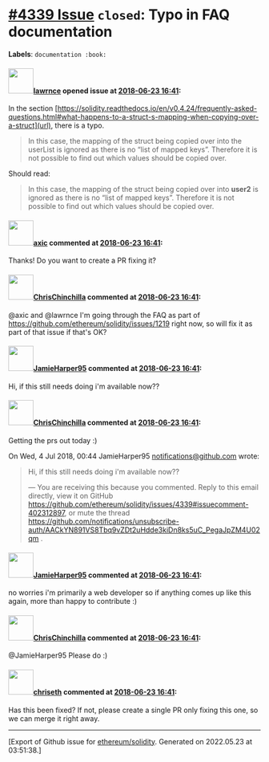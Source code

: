 # [\#4339 Issue](https://github.com/ethereum/solidity/issues/4339) `closed`: Typo in FAQ documentation
**Labels**: `documentation :book:`


#### <img src="https://avatars.githubusercontent.com/u/1444337?u=600e71ab939928c44c4da116f64fb6b36cf64fb6&v=4" width="50">[lawrnce](https://github.com/lawrnce) opened issue at [2018-06-23 16:41](https://github.com/ethereum/solidity/issues/4339):

In the section [https://solidity.readthedocs.io/en/v0.4.24/frequently-asked-questions.html#what-happens-to-a-struct-s-mapping-when-copying-over-a-struct](url), there is a typo.

> In this case, the mapping of the struct being copied over into the userList is ignored as there is no “list of mapped keys”. Therefore it is not possible to find out which values should be copied over.

Should read:
> In this case, the mapping of the struct being copied over into **user2** is ignored as there is no “list of mapped keys”. Therefore it is not possible to find out which values should be copied over.

#### <img src="https://avatars.githubusercontent.com/u/20340?v=4" width="50">[axic](https://github.com/axic) commented at [2018-06-23 16:41](https://github.com/ethereum/solidity/issues/4339#issuecomment-399867320):

Thanks! Do you want to create a PR fixing it?

#### <img src="https://avatars.githubusercontent.com/u/42080?u=37db5129c5c71d0293952c8a1a2ef1c181e0e1d6&v=4" width="50">[ChrisChinchilla](https://github.com/ChrisChinchilla) commented at [2018-06-23 16:41](https://github.com/ethereum/solidity/issues/4339#issuecomment-399958586):

@axic and @lawrnce I'm going through the FAQ as part of https://github.com/ethereum/solidity/issues/1219 right now, so will fix it as part of that issue if that's OK?

#### <img src="https://avatars.githubusercontent.com/u/40788064?u=13d5d38172c13c24026d9019fc42fee53c2c5b3b&v=4" width="50">[JamieHarper95](https://github.com/JamieHarper95) commented at [2018-06-23 16:41](https://github.com/ethereum/solidity/issues/4339#issuecomment-402312897):

Hi, if this still needs doing i'm available now??

#### <img src="https://avatars.githubusercontent.com/u/42080?u=37db5129c5c71d0293952c8a1a2ef1c181e0e1d6&v=4" width="50">[ChrisChinchilla](https://github.com/ChrisChinchilla) commented at [2018-06-23 16:41](https://github.com/ethereum/solidity/issues/4339#issuecomment-402368646):

Getting the prs out today :)

On Wed, 4 Jul 2018, 00:44 JamieHarper95 <notifications@github.com> wrote:

> Hi, if this still needs doing i'm available now??
>
> —
> You are receiving this because you commented.
> Reply to this email directly, view it on GitHub
> <https://github.com/ethereum/solidity/issues/4339#issuecomment-402312897>,
> or mute the thread
> <https://github.com/notifications/unsubscribe-auth/AACkYN891VS8Tbq9vZDt2uHdde3kiDn8ks5uC_PegaJpZM4U02qm>
> .
>

#### <img src="https://avatars.githubusercontent.com/u/40788064?u=13d5d38172c13c24026d9019fc42fee53c2c5b3b&v=4" width="50">[JamieHarper95](https://github.com/JamieHarper95) commented at [2018-06-23 16:41](https://github.com/ethereum/solidity/issues/4339#issuecomment-402460197):

no worries i'm primarily a web developer so if anything comes up like this again, more than happy to contribute :)

#### <img src="https://avatars.githubusercontent.com/u/42080?u=37db5129c5c71d0293952c8a1a2ef1c181e0e1d6&v=4" width="50">[ChrisChinchilla](https://github.com/ChrisChinchilla) commented at [2018-06-23 16:41](https://github.com/ethereum/solidity/issues/4339#issuecomment-402494919):

@JamieHarper95 Please do :)

#### <img src="https://avatars.githubusercontent.com/u/9073706?v=4" width="50">[chriseth](https://github.com/chriseth) commented at [2018-06-23 16:41](https://github.com/ethereum/solidity/issues/4339#issuecomment-406518080):

Has this been fixed? If not, please create a single PR only fixing this one, so we can merge it right away.


-------------------------------------------------------------------------------



[Export of Github issue for [ethereum/solidity](https://github.com/ethereum/solidity). Generated on 2022.05.23 at 03:51:38.]
